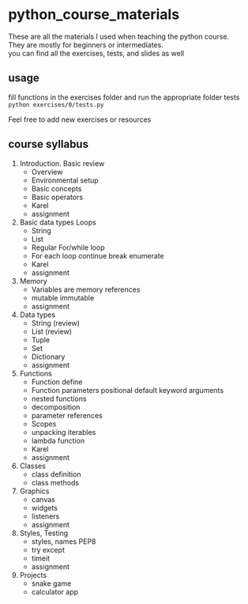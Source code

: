 # python_course_materials

These are all the materials I used when teaching the python course.<br>
They are mostly for beginners or intermediates. <br>
you can find all the exercises, tests, and slides as well

## **usage**

fill functions in the exercises folder and run the appropriate folder tests <br>
```python exercises/0/tests.py```

Feel free to add new exercises or resources

## **course syllabus**


1. Introduction. Basic review  
   - Overview
   - Environmental setup
   - Basic concepts
   - Basic operators
   - Karel
   - assignment
2. Basic data types Loops 
   - String
   -  List
   - Regular For/while loop
   - For each loop continue break enumerate
   - Karel
   - assignment
3. Memory
   - Variables are memory references
   - mutable immutable
   - assignment 
4. Data types
   - String (review)
   - List (review)
   - Tuple
   - Set
   - Dictionary
   - assignment
5. Functions
   - Function define
   - Function parameters positional default keyword arguments
   - nested functions
   - decomposition
   - parameter references
   - Scopes
   - unpacking iterables
   - lambda function
   - Karel
   - assignment
6. Classes
   - class definition
   - class methods
7. Graphics 
   - canvas
   - widgets
   - listeners
   - assignment
10. Styles, Testing 
    - styles, names PEP8
    - try except
    - timeit
    - assignment
11. Projects
    - snake game
    - calculator app